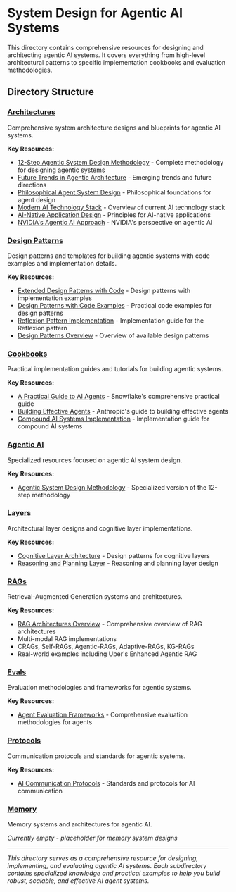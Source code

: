 # System Design for Agentic AI Systems

This directory contains comprehensive resources for designing and architecting agentic AI systems. It covers everything from high-level architectural patterns to specific implementation cookbooks and evaluation methodologies.

## Directory Structure

### [Architectures](./architectures/)
Comprehensive system architecture designs and blueprints for agentic AI systems.

**Key Resources:**
- [12-Step Agentic System Design Methodology](./architectures/ASD-12-step-v1.5.md) - Complete methodology for designing agentic systems
- [Future Trends in Agentic Architecture](./architectures/agentic-arch-future.md) - Emerging trends and future directions
- [Philosophical Agent System Design](./architectures/philoagent_system_architecture.md) - Philosophical foundations for agent design
- [Modern AI Technology Stack](./architectures/AI-stack.md) - Overview of current AI technology stack
- [AI-Native Application Design](./architectures/ai-native-1.md) - Principles for AI-native applications
- [NVIDIA's Agentic AI Approach](./architectures/agentic-ai-nvidia.md) - NVIDIA's perspective on agentic AI

### [Design Patterns](./design-patterns/)
Design patterns and templates for building agentic systems with code examples and implementation details.

**Key Resources:**
- [Extended Design Patterns with Code](./design-patterns/AI-Agent-Design-Patterns-v1.3.md) - Design patterns with implementation examples
- [Design Patterns with Code Examples](./design-patterns/patterns_w_codes.md) - Practical code examples for design patterns
- [Reflexion Pattern Implementation](./design-patterns/Reflexion.md) - Implementation guide for the Reflexion pattern
- [Design Patterns Overview](./design-patterns/README.md) - Overview of available design patterns

### [Cookbooks](./cookbooks/)
Practical implementation guides and tutorials for building agentic systems.

**Key Resources:**
- [A Practical Guide to AI Agents](./cookbooks/A-Practical-Guide-to-AI-Agents-updated.pdf) - Snowflake's comprehensive practical guide
- [Building Effective Agents](./cookbooks/anthropic-build_effective_agents.md) - Anthropic's guide to building effective agents
- [Compound AI Systems Implementation](./cookbooks/compund-ai-systems.md) - Implementation guide for compound AI systems

### [Agentic AI](./agentic-ai/)
Specialized resources focused on agentic AI system design.

**Key Resources:**
- [Agentic System Design Methodology](./agentic-ai/ASD-12-step-v1.5.md) - Specialized version of the 12-step methodology

### [Layers](./layers/)
Architectural layer designs and cognitive layer implementations.

**Key Resources:**
- [Cognitive Layer Architecture](./layers/_cognition_layer.md) - Design patterns for cognitive layers
- [Reasoning and Planning Layer](./layers/_cognition_reason+plan.md) - Reasoning and planning layer design

### [RAGs](./RAGs/)
Retrieval-Augmented Generation systems and architectures.

**Key Resources:**
- [RAG Architectures Overview](./RAGs/README.md) - Comprehensive overview of RAG architectures
- Multi-modal RAG implementations
- CRAGs, Self-RAGs, Agentic-RAGs, Adaptive-RAGs, KG-RAGs
- Real-world examples including Uber's Enhanced Agentic RAG

### [Evals](./evals/)
Evaluation methodologies and frameworks for agentic systems.

**Key Resources:**
- [Agent Evaluation Frameworks](./evals/agents_evals.md) - Comprehensive evaluation methodologies for agents

### [Protocols](./protocols/)
Communication protocols and standards for agentic systems.

**Key Resources:**
- [AI Communication Protocols](./protocols/protocols-AI.md) - Standards and protocols for AI communication

### [Memory](./memory/)
Memory systems and architectures for agentic AI.

*Currently empty - placeholder for memory system designs*

<!-- ## Getting Started

1. **Start with Architectures**: Begin with the 12-step ASD methodology in [architectures/ASD-12-step-v1.5.md](./architectures/ASD-12-step-v1.5.md)
2. **Explore Design Patterns**: Review the design patterns in [design-patterns/](./design-patterns/)
3. **Study Real Examples**: Check out the cookbooks for practical implementation guides
4. **Understand RAG Systems**: Explore the RAGs directory for retrieval-augmented generation patterns
5. **Evaluate Your System**: Use the evaluation frameworks in the evals directory

## Additional Resources

See [SD_resources.md](./SD_resources.md) for curated external resources including:
- Industry guides from Snowflake, Anthropic, and others
- Big company implementations (AWS, Airbnb, Uber, NVIDIA)
- Academic and research papers
- Video tutorials and walkthroughs

## Key Design Principles

- **Modularity**: Design systems with clear separation of concerns
- **Scalability**: Plan for growth and performance at scale
- **Reliability**: Implement robust error handling and fallback mechanisms
- **Security**: Consider safety and security from the ground up
- **Evaluability**: Build systems that can be measured and improved

## Contributing

When adding new content:
1. Follow the existing directory structure
2. Include comprehensive documentation
3. Provide code examples where applicable
4. Update this README with new sections
5. Ensure all files are properly referenced -->

---

*This directory serves as a comprehensive resource for designing, implementing, and evaluating agentic AI systems. Each subdirectory contains specialized knowledge and practical examples to help you build robust, scalable, and effective AI agent systems.* 